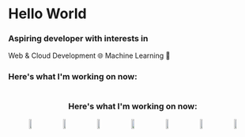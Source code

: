 # Hello World

### Aspiring developer with interests in

Web & Cloud Development 🌐
Machine Learning 🤖

### Here's what I'm working on now:

<div style="display:flex;flex-direction:column" width="100%" align=center>
  
  <h3>Here's what I'm working on now:</h3>
  <div style="display:flex;justify-content:space-evenly" width="25%">
    <img src="https://cdn.jsdelivr.net/gh/devicons/devicon/icons/nodejs/nodejs-original.svg" width="10%"/>
    <img src="https://cdn.jsdelivr.net/gh/devicons/devicon/icons/tensorflow/tensorflow-original.svg" width="10%"/>
    <img src="https://cdn.jsdelivr.net/gh/devicons/devicon/icons/mongodb/mongodb-plain.svg" width="10%"/>
    <img src="https://cdn.jsdelivr.net/gh/devicons/devicon/icons/discordjs/discordjs-original.svg" width="10%"/>
    <img src="https://cdn.jsdelivr.net/gh/devicons/devicon/icons/numpy/numpy-original.svg" width="10%"/>
    <img src="https://cdn.jsdelivr.net/gh/devicons/devicon/icons/react/react-original.svg" width="10%"/>
    <img src="https://cdn.jsdelivr.net/gh/devicons/devicon/icons/rust/rust-plain.svg" width="10%"/>
  </div>
  
</div>